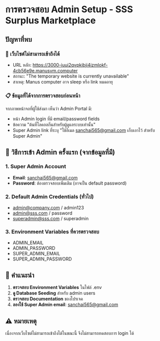 # การตรวจสอบ Admin Setup - SSS Surplus Marketplace

## ปัญหาที่พบ

### 🚨 เว็บไซต์ไม่สามารถเข้าถึงได้
- URL หลัก: https://3000-iuui2qvpkjbji4izmlokf-4cb56e9e.manusvm.computer
- สถานะ: "The temporary website is currently unavailable"
- สาเหตุ: Manus computer อาจ sleep หรือ link หมดอายุ

### 📋 ข้อมูลที่ได้จากการตรวจสอบก่อนหน้า

จากภาพหน้าจอที่ผู้ใช้ส่งมา เห็นว่า Admin Portal มี:
- หน้า Admin login ที่มี email/password fields
- ข้อความ "ต้นที่โลคอลกิ่นสำหรับผู้ดูแลระบบเท่านั้น"
- Super Admin link ที่ระบุ "ใช้อีเมล sanchai565@gmail.com เก็บเอาไว้ สำหรับ Super Admin"

## 🔐 วิธีการเข้า Admin ครั้งแรก (จากข้อมูลที่มี)

### 1. Super Admin Account
- **Email**: sanchai565@gmail.com
- **Password**: ต้องตรวจสอบเพิ่มเติม (อาจเป็น default password)

### 2. Default Admin Credentials (ทั่วไป)
- admin@company.com / admin123
- admin@sss.com / password
- superadmin@sss.com / superadmin

### 3. Environment Variables ที่ควรตรวจสอบ
- ADMIN_EMAIL
- ADMIN_PASSWORD
- SUPER_ADMIN_EMAIL
- SUPER_ADMIN_PASSWORD

## 📝 คำแนะนำ

1. **ตรวจสอบ Environment Variables** ในไฟล์ .env
2. **ดู Database Seeding** สำหรับ admin users
3. **ตรวจสอบ Documentation** ของโปรเจค
4. **ลองใช้ Super Admin email**: sanchai565@gmail.com

## ⚠️ หมายเหตุ
เนื่องจากเว็บไซต์ไม่สามารถเข้าถึงได้ในขณะนี้ จึงไม่สามารถทดสอบการ login ได้

